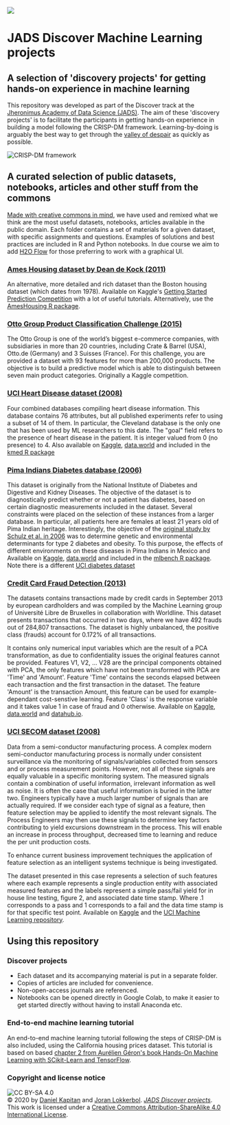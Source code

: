 ![](https://www.jads.nl/uploads/2/1/3/2/21320840/published/head_28.jpg?1547821308)

# JADS Discover Machine Learning projects

## A selection of 'discovery projects' for getting hands-on experience in machine learning
This repository was developed as part of the Discover track at the [Jheronimus Academy of Data Science (JADS)](https://www.jads.nl/professionaleducation.html). The aim of these 'discovery projects' is to facilitate the participants in getting hands-on experience in building a model following the CRISP-DM framework. Learning-by-doing is arguably the best way to get through the [valley of despair](https://mensenengedrag.nl/2019/06/05/the-dunning-kruger-effect-in-innovation/) as quickly as possible.

![CRISP-DM framework](https://exde.files.wordpress.com/2009/03/crisp_visualguide.png?w=768)

## A curated selection of public datasets, notebooks, articles and other stuff from the commons
[Made with creative commons in mind](https://creativecommons.org/use-remix/made-with-cc/), we have used and remixed what we think are the most useful datasets, notebooks, articles available in the public domain. Each folder contains a set of materials for a given dataset, with specific assignments and questions. Examples of solutions and best practices are included in R and Python notebooks. In due course we aim to add [H2O Flow](https://docs.h2o.ai/h2o/latest-stable/h2o-docs/flow.html) for those preferring to work with a graphical UI.

### [Ames Housing dataset by Dean de Kock (2011)](http://jse.amstat.org/v19n3/decock.pdf)
An alternative, more detailed and rich dataset than the Boston housing dataset (which dates from 1978). Available on Kaggle's [Getting Started Prediction Competition](https://www.kaggle.com/c/house-prices-advanced-regression-techniques/overview) with a lot of useful tutorials. Alternatively, use the [AmesHousing R package](https://cran.r-project.org/web/packages/AmesHousing/AmesHousing.pdf).

### [Otto Group Product Classification Challenge (2015)](https://www.kaggle.com/c/otto-group-product-classification-challenge/overview)
The Otto Group is one of the world’s biggest e-commerce companies, with subsidiaries in more than 20 countries, including Crate & Barrel (USA), Otto.de (Germany) and 3 Suisses (France). For this challenge, you are provided a dataset with 93 features for more than 200,000 products. The objective is to build a predictive model which is able to distinguish between seven main product categories. Originally a Kaggle competition.

### [UCI Heart Disease dataset (2008)](https://archive.ics.uci.edu/ml/datasets/heart+disease)
Four combined databases compiling heart disease information. This database contains 76 attributes, but all published experiments refer to using a subset of 14 of them. In particular, the Cleveland database is the only one that has been used by ML researchers to this date. The "goal" field refers to the presence of heart disease in the patient. It is integer valued from 0 (no presence) to 4. Also available on [Kaggle](https://www.kaggle.com/ronitf/heart-disease-uci), [data.world](https://data.world/uci/heart-disease) and included in the [kmed R package](https://cran.r-project.org/web/packages/kmed/index.html)

### [Pima Indians Diabetes database (2006)](https://www.kaggle.com/uciml/pima-indians-diabetes-database)
This dataset is originally from the National Institute of Diabetes and Digestive and Kidney Diseases. The objective of the dataset is to diagnostically predict whether or not a patient has diabetes, based on certain diagnostic measurements included in the dataset. Several constraints were placed on the selection of these instances from a larger database. In particular, all patients here are females at least 21 years old of Pima Indian heritage. Interestingly, the objective of the [original study by Schulz et al. in 2006](https://github.com/dkapitan/jads-discover-projects/blob/main/pima-indians-diabetes/schulz2006effects.pdf) was to determine genetic and environmental determinants for type 2 diabetes and obesity. To this purpose, the effects of different environments on these diseases in Pima Indians in Mexico and Available on [Kaggle](https://www.kaggle.com/uciml/pima-indians-diabetes-database), [data.world](https://data.world/data-society/pima-indians-diabetes-database) and included in the [mlbench R package](https://cran.r-project.org/web/packages/mlbench/index.html). Note there is a different [UCI diabetes dataset](https://archive.ics.uci.edu/ml/datasets/diabetes)

### [Credit Card Fraud Detection (2013)](https://mlg.ulb.ac.be/wordpress/portfolio_page/defeatfraud-assessment-and-validation-of-deep-feature-engineering-and-learning-solutions-for-fraud-detection/)
The datasets contains transactions made by credit cards in September 2013 by european cardholders and was compiled by the Machine Learning group of Université Libre de Bruxelles in collaboration with Worldline. This dataset presents transactions that occurred in two days, where we have 492 frauds out of 284,807 transactions. The dataset is highly unbalanced, the positive class (frauds) account for 0.172% of all transactions.

It contains only numerical input variables which are the result of a PCA transformation, as due to confidentiality issues the original features cannot be provided. Features V1, V2, … V28 are the principal components obtained with PCA, the only features which have not been transformed with PCA are 'Time' and 'Amount'. Feature 'Time' contains the seconds elapsed between each transaction and the first transaction in the dataset. The feature 'Amount' is the transaction Amount, this feature can be used for example-dependant cost-senstive learning. Feature 'Class' is the response variable and it takes value 1 in case of fraud and 0 otherwise. Available on [Kaggle](https://www.kaggle.com/mlg-ulb/creditcardfraud), [data.world](https://data.world/vlad/credit-card-fraud-detection) and [datahub.io](https://datahub.io/machine-learning/creditcard).

### [UCI SECOM dataset (2008)](https://www.kaggle.com/paresh2047/uci-semcom)
Data from a semi-conductor manufacturing process. A complex modern semi-conductor manufacturing process is normally under consistent surveillance via the monitoring of signals/variables collected from sensors and or process measurement points. However, not all of these signals are equally valuable
in a specific monitoring system. The measured signals contain a combination of useful information, irrelevant information as well as noise. It is often the case
that useful information is buried in the latter two. Engineers typically have a much larger number of signals than are actually required. If we consider each type of signal as a feature, then feature selection may be applied to identify the most relevant signals. The Process Engineers may then use these signals to determine key factors contributing to yield excursions downstream in the process. This will enable an increase in process throughput, decreased time to learning and reduce the per unit production costs.

To enhance current business improvement techniques the application of feature selection as an intelligent systems technique is being investigated.

The dataset presented in this case represents a selection of such features where each example represents a single production entity with associated measured features and the labels represent a simple pass/fail yield for in house line testing, figure 2, and associated date time stamp. Where .1 corresponds to a pass and 1 corresponds to a fail and the data time stamp is for that specific test point. Available on [Kaggle](https://www.kaggle.com/paresh2047/uci-semcom) and the [UCI Machine Learning repository](https://archive.ics.uci.edu/ml/datasets/SECOM).


  
## Using this repository

### Discover projects

  - Each dataset and its accompanying material is put in a separate folder.
  - Copies of articles are included for convenience.
  - Non-open-access journals are referenced.
  - Notebooks can be opened directly in Google Colab, to make it easier to get started directly without having to install Anaconda etc.

### End-to-end machine learning tutorial

An end-to-end machine learning tutorial following the steps of CRISP-DM is also included, using the California housing prices dataset. This tutorial is based on based [chapter 2 from Aurélien Géron's book Hands-On Machine Learning with SCikit-Learn and TensorFlow](https://github.com/ageron/handson-ml2/blob/master/02_end_to_end_machine_learning_project.ipynb).
  
### Copyright and license notice

![CC BY-SA 4.0](https://i.creativecommons.org/l/by-sa/4.0/88x31.png)<br>&copy; 2020 by [Daniel Kapitan](https://www.linkedin.com/in/dkapitan) and [Joran Lokkerbol](https://www.linkedin.com/in/joran-lokkerbol-7a68063/). _[JADS Discover projects](https://www.github.com/jads-nl/discover-projects)_.<br>This work is licensed under a [Creative Commons Attribution-ShareAlike 4.0 International License](http://creativecommons.org/licenses/by-sa/4.0/).
